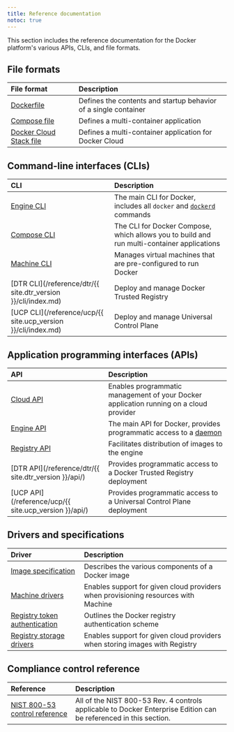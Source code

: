 ```yaml
---
title: Reference documentation
notoc: true
---
```


This section includes the reference documentation for the Docker platform's
various APIs, CLIs, and file formats.

## File formats

| File format                                                         | Description                                                     |
|:--------------------------------------------------------------------|:----------------------------------------------------------------|
| [Dockerfile](/engine/reference/builder/)                            | Defines the contents and startup behavior of a single container |
| [Compose file](/compose/compose-file/)                              | Defines a multi-container application                           |
| [Docker Cloud Stack file](/docker-cloud/apps/stack-yaml-reference/) | Defines a multi-container application for Docker Cloud          |


## Command-line interfaces (CLIs)

| CLI                                                           | Description                                                                                                     |
|:--------------------------------------------------------------|:----------------------------------------------------------------------------------------------------------------|
| [Engine CLI](/engine/reference/commandline/cli/)              | The main CLI for Docker, includes all `docker` and [`dockerd`](/engine/reference/commandline/dockerd/) commands |
| [Compose CLI](/compose/reference/overview/)                   | The CLI for Docker Compose, which allows you to build and run multi-container applications                      |
| [Machine CLI](/machine/reference/)                            | Manages virtual machines that are pre-configured to run Docker                                                  |
| [DTR CLI](/reference/dtr/{{ site.dtr_version }}/cli/index.md) | Deploy and manage Docker Trusted Registry                                                                       |
| [UCP CLI](/reference/ucp/{{ site.ucp_version }}/cli/index.md) | Deploy and manage Universal Control Plane                                                                       |

## Application programming interfaces (APIs)

| API                                                   | Description                                                                            |
|:------------------------------------------------------|:---------------------------------------------------------------------------------------|
| [Cloud API](/apidocs/docker-cloud/)                   | Enables programmatic management of your Docker application running on a cloud provider |
| [Engine API](/engine/api/)                            | The main API for Docker, provides programmatic access to a [daemon](/glossary/#daemon) |
| [Registry API](/registry/spec/api/)                   | Facilitates distribution of images to the engine                                       |
| [DTR API](/reference/dtr/{{ site.dtr_version }}/api/) | Provides programmatic access to a Docker Trusted Registry deployment                   |
| [UCP API](/reference/ucp/{{ site.ucp_version }}/api/) | Provides programmatic access to a Universal Control Plane deployment                   |


## Drivers and specifications

| Driver                                                 | Description                                                                        |
|:-------------------------------------------------------|:-----------------------------------------------------------------------------------|
| [Image specification](/registry/spec/manifest-v2-2/)   | Describes the various components of a Docker image                                 |
| [Machine drivers](/machine/drivers/os-base/)           | Enables support for given cloud providers when provisioning resources with Machine |
| [Registry token authentication](/registry/spec/auth/)  | Outlines the Docker registry authentication scheme                                 |
| [Registry storage drivers](/registry/storage-drivers/) | Enables support for given cloud providers when storing images with Registry        |

## Compliance control reference

| Reference                                                      | Description                                                                                                       |
|:---------------------------------------------------------------|:------------------------------------------------------------------------------------------------------------------|
| [NIST 800-53 control reference](/compliance/reference/800-53/) | All of the NIST 800-53 Rev. 4 controls applicable to Docker Enterprise Edition can be referenced in this section. |

